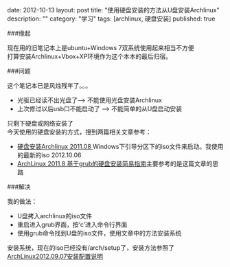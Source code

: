date: 2012-10-13
layout: post
title: "使用硬盘安装的方法从U盘安装Archlinux"
description: ""
category: "学习"
tags: [archlinux, 硬盘安装]
published: true


###缘起


现在用的旧笔记本上是ubuntu+Windows 7双系统使用起来相当不方便  
打算安装Archlinux+Vbox+XP环境作为这个本本的最后归宿。  

###问题

这个笔记本已是风烛残年了。。。  

*  光驱已经读不出光盘了--> 不能使用光盘安装Archlinux
*  上次修过以后usb口不能启动了 --> 不能简单的从U盘启动安装  

只剩下硬盘或网络安装了  
今天使用的硬盘安装的方式，搜到两篇相关文章参考：

*  [硬盘安装Archlinux 2011.08 ](http://blog.fooleap.org/hard-disk-installation-for-archlinux.html) Windows下引导分区下的iso文件来启动。我使用的最新的iso 2012.10.06
*  [ArchLinux 2011.8 基于grub的硬盘安装简易指南](http://flanker017.sinaapp.com/?p=102#more-102)主要参考的是这篇文章的思路

###解决

我的做法：  
-  U盘拷入archlinux的iso文件
-  重启进入grub界面，按‘c’进入命令行界面
-  使用grub命令找到U盘的iso文件，使用文章中的方法安装系统

安装系统，现在的iso已经没有/arch/setup了，安装方法参照了[ArchLinux2012.09.07安装配置说明](http://www.bestzhou.net/tech/how-to-install-archlinux20120907/)



